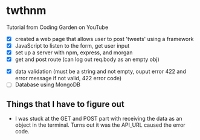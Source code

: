 # twthnm

Tutorial from Coding Garden on YouTube

- [x] created a web page that allows user to post 'tweets' using a framework
- [x] JavaScript to listen to the form, get user input
- [x] set up a server with npm, express, and morgan
- [x] get and post route (can log out req.body as an empty obj)

* [x] data validation (must be a string and not empty, ouput error 422 and error message if not valid, 422 error code)
* [ ] Database using MongoDB

## Things that I have to figure out

- I was stuck at the GET and POST part with receiving the data as an object in the terminal. Turns out it was the API_URL caused the error code.
